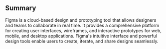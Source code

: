 ## Summary
Figma is a cloud-based design and prototyping tool that allows designers and teams to collaborate in real time. It provides a comprehensive platform for creating user interfaces, wireframes, and interactive prototypes for web, mobile, and desktop applications. Figma's intuitive interface and powerful design tools enable users to create, iterate, and share designs seamlessly.
